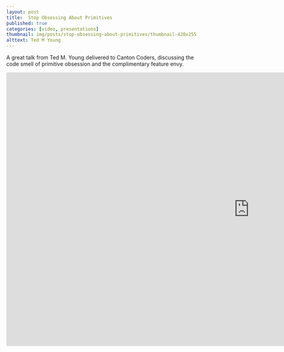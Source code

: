 ```yaml
---
layout: post
title:  Stop Obsessing About Primitives
published: true
categories: [video, presentations]
thumbnail: img/posts/stop-obsessing-about-primitives/thumbnail-420x255.webp
alttext: Ted M Young
--- 
```


A great talk from Ted M. Young delivered to Canton Coders, discussing the code smell of primitive obsession and 
the complimentary feature envy.

<iframe width="1280" height="720" src="https://www.youtube.com/embed/sTkzQaXyVFA" frameborder="0" allow="accelerometer; autoplay; clipboard-write; encrypted-media; gyroscope; picture-in-picture" allowfullscreen></iframe>